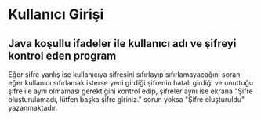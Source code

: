 # Kullanıcı Girişi
## Java koşullu ifadeler ile kullanıcı adı ve şifreyi kontrol eden program

Eğer şifre yanlış ise kullanıcıya şifresini sıfırlayıp 
sıfırlamayacağını soran, eğer kullanıcı sıfırlamak 
isterse yeni girdiği şifrenin hatalı girdiği ve unuttuğu 
şifre ile aynı olmaması gerektiğini kontrol edip, 
şifreler aynı ise ekrana "Şifre oluşturulamadı, 
lütfen başka şifre giriniz." sorun 
yoksa "Şifre oluşturuldu" yazanmaktadır.